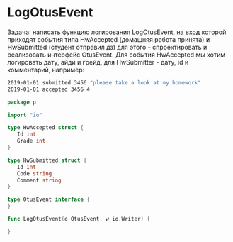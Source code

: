 # LogOtusEvent

Задача: написать функцию логирования LogOtusEvent, 
на вход которой приходят события типа HwAccepted 
(домашняя работа принята) и HwSubmitted (студент отправил дз) 
для этого - спроектировать и реализовать интерфейс OtusEvent. 
Для события HwAccepted мы хотим логировать дату, айди и грейд, 
для HwSubmitter - дату, id и комментарий, например:
  ```sh
  2019-01-01 submitted 3456 "please take a look at my homework"
  2019-01-01 accepted 3456 4
```
  ```go
package p 

import "io"

type HwAccepted struct {
     Id int
     Grade int
  }
  
  type HwSubmitted struct {
     Id int
     Code string
     Comment string
  }
  
  type OtusEvent interface {
  }
  
  func LogOtusEvent(e OtusEvent, w io.Writer) {
  
  }
```
